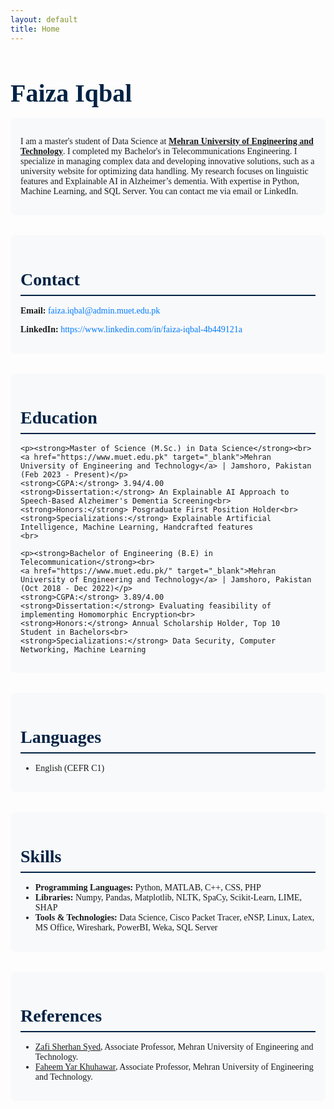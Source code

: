 ```yaml
---
layout: default
title: Home
---
```


<!-- Bootstrap CSS -->
<link rel="stylesheet" href="https://stackpath.bootstrapcdn.com/bootstrap/4.5.2/css/bootstrap.min.css">

<!-- Custom CSS -->
<style>
/* Apply Times New Roman font */
body {
    font-family: 'Times New Roman', serif;
}

/* Header Styling */
.header-title {
    font-size: 2.5rem;
    font-weight: bold;
    color: #002244;
    margin-bottom: 1rem;
}

/* Section Titles */
.section-title {
    font-size: 1.75rem;
    color: #002244;
    border-bottom: 2px solid #002244;
    padding-bottom: 0.5rem;
    margin-bottom: 1rem;
    font-weight: 600;
}

/* Content Styling */
.content-section {
    margin-bottom: 2rem;
    padding: 1rem;
    border-radius: 8px;
    background-color: #f8f9fa;
    transition: background-color 0.3s;
}

.content-section:hover {
    background-color: #e9ecef;
}

/* Contact Links */
.contact-links a {
    color: #007bff;
    text-decoration: none;
    transition: color 0.3s, text-decoration 0.3s;
}

.contact-links a:hover {
    color: #0056b3;
    text-decoration: underline;
}

/* Responsive Layout */
@media (max-width: 768px) {
    .content-section {
        padding: 1rem;
    }
}
</style>

<!-- Header Title -->
<div class="container text-center my-4">
    <h1 class="header-title">Faiza Iqbal</h1>
</div>

<!-- Introduction -->
<div class="container content-section">
    <p class="lead">I am a master's student of Data Science at <strong><a href="https://www.muet.edu.pk/" target="_blank">Mehran University of Engineering and Technology</a></strong>. I completed my Bachelor's in Telecommunications Engineering. I specialize in managing complex data and developing innovative solutions, such as a university website for optimizing data handling. My research focuses on linguistic features and Explainable AI in Alzheimer’s dementia. With expertise in Python, Machine Learning, and SQL Server. You can contact me via email or LinkedIn.</p>
</div>

<!-- Contact Information -->
<div class="container content-section">
    <h2 class="section-title">Contact</h2>
    <div class="contact-links">
        <p><strong>Email:</strong> <a href="mailto:faiza.iqbal@admin.muet.edu.pk">faiza.iqbal@admin.muet.edu.pk</a></p>
        <p><strong>LinkedIn:</strong> <a href="https://www.linkedin.com/in/faiza-iqbal-4b449121a" target="_blank">https://www.linkedin.com/in/faiza-iqbal-4b449121a</a></p>
            </div>
</div>

<!-- Education -->
<div class="container content-section">
    <h2 class="section-title">Education</h2>
    
    <p><strong>Master of Science (M.Sc.) in Data Science</strong><br>
    <a href="https://www.muet.edu.pk" target="_blank">Mehran University of Engineering and Technology</a> | Jamshoro, Pakistan (Feb 2023 - Present)</p>
    <strong>CGPA:</strong> 3.94/4.00
    <strong>Dissertation:</strong> An Explainable AI Approach to Speech-Based Alzheimer's Dementia Screening<br>
    <strong>Honors:</strong> Posgraduate First Position Holder<br>
    <strong>Specializations:</strong> Explainable Artificial Intelligence, Machine Learning, Handcrafted features
    <br>
    
    <p><strong>Bachelor of Engineering (B.E) in Telecommunication</strong><br>
    <a href="https://www.muet.edu.pk/" target="_blank">Mehran University of Engineering and Technology</a> | Jamshoro, Pakistan (Oct 2018 - Dec 2022)</p>
    <strong>CGPA:</strong> 3.89/4.00
    <strong>Dissertation:</strong> Evaluating feasibility of implementing Homomorphic Encryption<br>
    <strong>Honors:</strong> Annual Scholarship Holder, Top 10 Student in Bachelors<br>
    <strong>Specializations:</strong> Data Security, Computer Networking, Machine Learning
</div>

<!-- Languages -->
<div class="container content-section">
    <h2 class="section-title">Languages</h2>
    <ul>
        <li>English (CEFR C1)</li>
    </ul>
</div>

<!-- Skills -->
<div class="container content-section">
    <h2 class="section-title">Skills</h2>
    <ul>
        <li><strong>Programming Languages:</strong> Python, MATLAB, C++, CSS, PHP</li>
        <li><strong>Libraries:</strong> Numpy, Pandas, Matplotlib, NLTK, SpaCy, Scikit-Learn, LIME, SHAP</li>
        <li><strong>Tools & Technologies:</strong> Data Science, Cisco Packet Tracer, eNSP, Linux, Latex, MS Office, Wireshark, PowerBI, Weka, SQL Server</li>
    </ul>
</div>

<!-- References -->
<div class="container content-section">
    <h2 class="section-title">References</h2>
    <ul>
        <li><a href="https://scholar.google.com/citations?hl=en&user=OLku1akAAAAJ&view_op=list_works&sortby=pubdate" target="_blank">Zafi Sherhan Syed</a>, Associate Professor, Mehran University of Engineering and Technology.</li>
        <li><a href="https://scholar.google.com/citations?user=cKbmWfwAAAAJ&hl=en" target="_blank">Faheem Yar Khuhawar</a>, Associate Professor, Mehran University of Engineering and Technology.</li>
    </ul>
</div>

<!-- Bootstrap JS and dependencies -->
<script src="https://code.jquery.com/jquery-3.5.1.slim.min.js"></script>
<script src="https://cdn.jsdelivr.net/npm/@popperjs/core@2.0.11/dist/umd/popper.min.js"></script>
<script src="https://stackpath.bootstrapcdn.com/bootstrap/4.5.2/js/bootstrap.min.js"></script>
